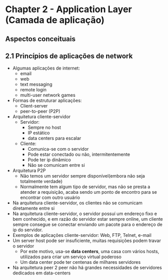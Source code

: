 # Chapter 2 - Application Layer (Camada de aplicação)

## Aspectos conceituais

## 2.1 Princípios de aplicações de network 
- Algumas aplicações de internet:
  - email
  - web
  - text messaging
  - remote login
  - multi-user network games
- Formas de estruturar aplicações:
  - Client-server
  - peer-to-peer (P2P)
- Arquitetura cliente-servidor
    - Servidor: 
      - Sempre no host
      - IP estático
      - data centers para escalar
    - Cliente:
      - Comunica-se com o servidor
      - Pode estar conectado ou não, intermitentemente
      - Pode ter ip dinâmico
      - Não se comunicam entre si
- Arquitetura P2P 
  - Não temos um servidor sempre disponível(embora não seja totalmente verdade)
  - Normalmente tem algum tipo de servidor, mas não se presta a atender a requisição, acaba sendo um ponto de encontro para se encontrar com outro usuário
-  Na arquitetura cliente-servidor, os clientes não se comunicam diretamente entre si
-  Na arquitetura cliente-servidor, o servidor possuí um endereço fixo e bem conhecido, e em razão do servidor estar sempre online, um cliente sempre consegue se conectar enviando um pacote para o endereço de ip do servidor.
-  Exemplos de aplicações cliente-servidor: Web, FTP, Telnet, e-mail
-  Um server host pode ser insuficiente, muitas requisições podem travar o servidor
   -  Por este motivo, usa-se **data centers**, uma casa com vários hosts, utilizados para criar um serviço virtual poderoso
   -  Um data center pode ter centenas de milhares servidores
- Na arquitetura peer 2 peer não há grandes necessidades de servidores dedicados em data-centers